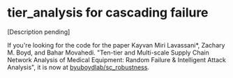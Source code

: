 # tier_analysis for cascading failure

\[Description pending\]

If you're looking for the code for the paper Kayvan Miri Lavassani*, Zachary M. Boyd, and Bahar Movahedi. "Ten-tier and Multi-scale Supply Chain Network Analysis of Medical Equipment: Random Failure & Intelligent Attack Analysis", it is now at [byuboydlab/sc_robustness](https://github.com/byuboydlab/sc_robustness).
